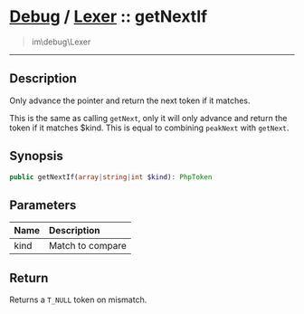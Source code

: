 # [Debug](debug.md) / [Lexer](debug-Lexer.md) :: getNextIf
 > im\debug\Lexer
____

## Description
Only advance the pointer and return the next token if it matches.

This is the same as calling `getNext`, only it will only advance and
return the token if it matches $kind. This is equal to combining
`peakNext` with `getNext`.

## Synopsis
```php
public getNextIf(array|string|int $kind): PhpToken
```

## Parameters
| Name | Description |
| :--- | :---------- |
| kind | Match to compare |

## Return
Returns a `T_NULL` token on mismatch.
